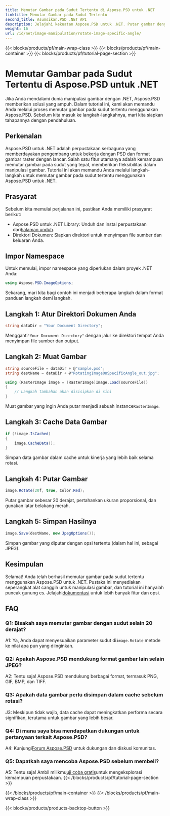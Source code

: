 ```yaml
---
title: Memutar Gambar pada Sudut Tertentu di Aspose.PSD untuk .NET
linktitle: Memutar Gambar pada Sudut Tertentu
second_title: Asumsikan.PSD .NET API
description: Jelajahi kekuatan Aspose.PSD untuk .NET. Putar gambar dengan mudah pada sudut tertentu. Unduh perpustakaan dan mulailah memanipulasi gambar dengan lancar.
weight: 16
url: /id/net/image-manipulation/rotate-image-specific-angle/
---
```


{{< blocks/products/pf/main-wrap-class >}}
{{< blocks/products/pf/main-container >}}
{{< blocks/products/pf/tutorial-page-section >}}

# Memutar Gambar pada Sudut Tertentu di Aspose.PSD untuk .NET

Jika Anda mendalami dunia manipulasi gambar dengan .NET, Aspose.PSD memberikan solusi yang ampuh. Dalam tutorial ini, kami akan memandu Anda melalui proses memutar gambar pada sudut tertentu menggunakan Aspose.PSD. Sebelum kita masuk ke langkah-langkahnya, mari kita siapkan tahapannya dengan pendahuluan.

## Perkenalan

Aspose.PSD untuk .NET adalah perpustakaan serbaguna yang memberdayakan pengembang untuk bekerja dengan PSD dan format gambar raster dengan lancar. Salah satu fitur utamanya adalah kemampuan memutar gambar pada sudut yang tepat, memberikan fleksibilitas dalam manipulasi gambar. Tutorial ini akan memandu Anda melalui langkah-langkah untuk memutar gambar pada sudut tertentu menggunakan Aspose.PSD untuk .NET.

## Prasyarat

Sebelum kita memulai perjalanan ini, pastikan Anda memiliki prasyarat berikut:

-  Aspose.PSD untuk .NET Library: Unduh dan instal perpustakaan dari[halaman unduh](https://releases.aspose.com/psd/net/).
- Direktori Dokumen: Siapkan direktori untuk menyimpan file sumber dan keluaran Anda.

## Impor Namespace

Untuk memulai, impor namespace yang diperlukan dalam proyek .NET Anda:

```csharp
using Aspose.PSD.ImageOptions;
```

Sekarang, mari kita bagi contoh ini menjadi beberapa langkah dalam format panduan langkah demi langkah.

## Langkah 1: Atur Direktori Dokumen Anda

```csharp
string dataDir = "Your Document Directory";
```

 Mengganti`"Your Document Directory"` dengan jalur ke direktori tempat Anda menyimpan file sumber dan output.

## Langkah 2: Muat Gambar

```csharp
string sourceFile = dataDir + @"sample.psd";
string destName = dataDir + @"RotatingImageOnSpecificAngle_out.jpg";

using (RasterImage image = (RasterImage)Image.Load(sourceFile))
{
    // Langkah tambahan akan disisipkan di sini
}
```

 Muat gambar yang ingin Anda putar menjadi sebuah instance`RasterImage`.

## Langkah 3: Cache Data Gambar

```csharp
if (!image.IsCached)
{
    image.CacheData();
}
```

Simpan data gambar dalam cache untuk kinerja yang lebih baik selama rotasi.

## Langkah 4: Putar Gambar

```csharp
image.Rotate(20f, true, Color.Red);
```

Putar gambar sebesar 20 derajat, pertahankan ukuran proporsional, dan gunakan latar belakang merah.

## Langkah 5: Simpan Hasilnya

```csharp
image.Save(destName, new JpegOptions());
```

Simpan gambar yang diputar dengan opsi tertentu (dalam hal ini, sebagai JPEG).

## Kesimpulan

 Selamat! Anda telah berhasil memutar gambar pada sudut tertentu menggunakan Aspose.PSD untuk .NET. Pustaka ini menyediakan seperangkat alat canggih untuk manipulasi gambar, dan tutorial ini hanyalah puncak gunung es. Jelajahi[dokumentasi](https://reference.aspose.com/psd/net/) untuk lebih banyak fitur dan opsi.

## FAQ

### Q1: Bisakah saya memutar gambar dengan sudut selain 20 derajat?

 A1: Ya, Anda dapat menyesuaikan parameter sudut di`image.Rotate` metode ke nilai apa pun yang diinginkan.

### Q2: Apakah Aspose.PSD mendukung format gambar lain selain JPEG?

A2: Tentu saja! Aspose.PSD mendukung berbagai format, termasuk PNG, GIF, BMP, dan TIFF.

### Q3: Apakah data gambar perlu disimpan dalam cache sebelum rotasi?

J3: Meskipun tidak wajib, data cache dapat meningkatkan performa secara signifikan, terutama untuk gambar yang lebih besar.

### Q4: Di mana saya bisa mendapatkan dukungan untuk pertanyaan terkait Aspose.PSD?

 A4: Kunjungi[Forum Aspose.PSD](https://forum.aspose.com/c/psd/34) untuk dukungan dan diskusi komunitas.

### Q5: Dapatkah saya mencoba Aspose.PSD sebelum membeli?

 A5: Tentu saja! Ambil milikmu[uji coba gratis](https://releases.aspose.com/)untuk mengeksplorasi kemampuan perpustakaan.
{{< /blocks/products/pf/tutorial-page-section >}}

{{< /blocks/products/pf/main-container >}}
{{< /blocks/products/pf/main-wrap-class >}}

{{< blocks/products/products-backtop-button >}}

